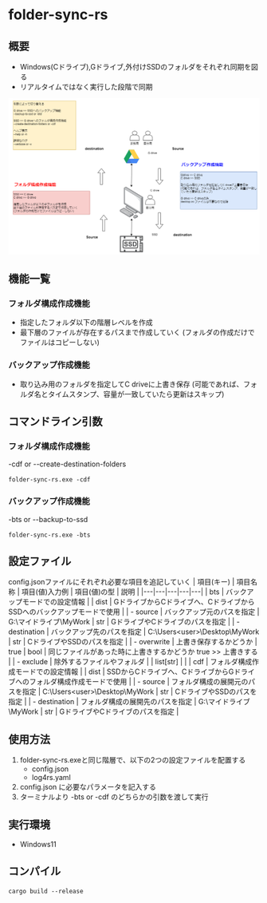 # folder-sync-rs

## 概要

* Windows(Cドライブ),Gドライブ,外付けSSDのフォルダをそれぞれ同期を図る
* リアルタイムではなく実行した段階で同期

![構成図](./docs/system.png)

## 機能一覧

### フォルダ構成作成機能

* 指定したフォルダ以下の階層レベルを作成
* 最下層のファイルが存在するパスまで作成していく
(フォルダの作成だけでファイルはコピーしない)

### バックアップ作成機能

* 取り込み用のフォルダを指定してC driveに上書き保存
(可能であれば、フォルダ名とタイムスタンプ、容量が一致していたら更新はスキップ)

## コマンドライン引数

### フォルダ構成作成機能

-cdf or --create-destination-folders

```
folder-sync-rs.exe -cdf
```

### バックアップ作成機能

-bts or --backup-to-ssd

```
folder-sync-rs.exe -bts
```

## 設定ファイル

config.jsonファイルにそれぞれ必要な項目を追記していく
| 項目(キー) | 項目名称 | 項目(値)入力例 | 項目(値)の型 | 説明 |
|---|---|---|---|---|
| bts | バックアップモードでの設定情報 |  | dist | GドライブからCドライブへ、CドライブからSSDへのバックアップモードで使用 |
| - source | バックアップ元のパスを指定 | G:\マイドライブ\MyWork | str | GドライブやCドライブのパスを指定 |
| - destination | バックアップ先のパスを指定 | C:\Users\<user>\Desktop\MyWork | str | CドライブやSSDのパスを指定 |
| - overwrite | 上書き保存するかどうか | true | bool | 同じファイルがあった時に上書きするかどうか true >> 上書きする |
| - exclude | 除外するファイルやフォルダ |  | list[str] |  |
| cdf | フォルダ構成作成モードでの設定情報 |  | dist | SSDからCドライブへ、CドライブからGドライブへのフォルダ構成作成モードで使用 |
| - source | フォルダ構成の展開元のパスを指定 | C:\Users\<user>\Desktop\MyWork | str | CドライブやSSDのパスを指定 |
| - destination | フォルダ構成の展開先のパスを指定 | G:\マイドライブ\MyWork | str | GドライブやCドライブのパスを指定 |

## 使用方法

1. folder-sync-rs.exeと同じ階層で、以下の2つの設定ファイルを配置する
    * config.json
    * log4rs.yaml 
2. config.json に必要なパラメータを記入する
3. ターミナルより -bts or -cdf のどちらかの引数を渡して実行

## 実行環境
* Windows11

## コンパイル

```
cargo build --release
```
